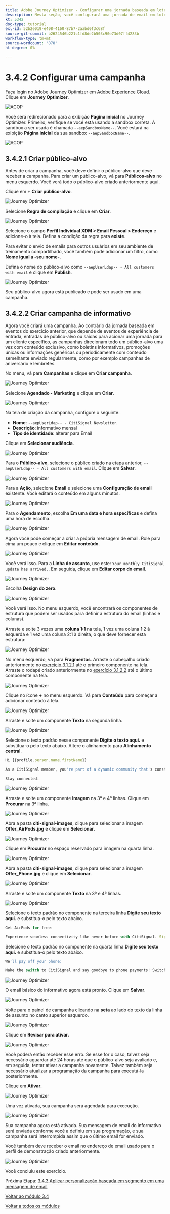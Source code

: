 ```yaml
---
title: Adobe Journey Optimizer - Configurar uma jornada baseada em lote
description: Nesta seção, você configurará uma jornada de email em lote para enviar um informativo
kt: 5342
doc-type: tutorial
exl-id: 52b2e019-e408-4160-87b7-2aabd0f3c68f
source-git-commit: b2624546b221c1fd8de2b503c90e73d07ff4283b
workflow-type: tm+mt
source-wordcount: '878'
ht-degree: 0%

---
```


# 3.4.2 Configurar uma campanha

Faça login no Adobe Journey Optimizer em [Adobe Experience Cloud](https://experience.adobe.com). Clique em **Journey Optimizer**.

![ACOP](./../../../modules/ajo-b2c/module3.1/images/acophome.png)

Você será redirecionado para a exibição **Página inicial** no Journey Optimizer. Primeiro, verifique se você está usando a sandbox correta. A sandbox a ser usada é chamada `--aepSandboxName--`. Você estará na exibição **Página inicial** da sua sandbox `--aepSandboxName--`.

![ACOP](./../../../modules/ajo-b2c/module3.1/images/acoptriglp.png)


## 3.4.2.1 Criar público-alvo

Antes de criar a campanha, você deve definir o público-alvo que deve receber a campanha. Para criar um público-alvo, vá para **Públicos-alvo** no menu esquerdo. Você verá todo o público-alvo criado anteriormente aqui.

Clique em **+ Criar público-alvo**.

![Journey Optimizer](./images/audcampaign1.png)

Selecione **Regra de compilação** e clique em **Criar**.

![Journey Optimizer](./images/audcampaign2.png)

Selecione o campo **Perfil Individual XDM > Email Pessoal > Endereço** e adicione-o à tela. Defina a condição da regra para **existe**.

Para evitar o envio de emails para outros usuários em seu ambiente de treinamento compartilhado, você também pode adicionar um filtro, como **Nome igual a -seu nome-**.

Defina o nome do público-alvo como `--aepUserLdap-- - All customers with email` e clique em **Publish**.

![Journey Optimizer](./images/audcampaign3.png)

Seu público-alvo agora está publicado e pode ser usado em uma campanha.

## 3.4.2.2 Criar campanha de informativo

Agora você criará uma campanha. Ao contrário da jornada baseada em eventos do exercício anterior, que depende de eventos de experiência de entrada, entradas de público-alvo ou saídas para acionar uma jornada para um cliente específico, as campanhas direcionam todo um público-alvo uma vez com conteúdo exclusivo, como boletins informativos, promoções únicas ou informações genéricas ou periodicamente com conteúdo semelhante enviado regularmente, como por exemplo campanhas de aniversário e lembretes.

No menu, vá para **Campanhas** e clique em **Criar campanha**.

![Journey Optimizer](./images/oc43.png)

Selecione **Agendado - Marketing** e clique em **Criar**.

![Journey Optimizer](./images/campaign1.png)

Na tela de criação da campanha, configure o seguinte:

- **Nome**: `--aepUserLdap-- - CitiSignal Newsletter`.
- **Descrição**: informativo mensal
- **Tipo de identidade**: alterar para Email

Clique em **Selecionar audiência**.

![Journey Optimizer](./images/campaign2.png)

Para o **Público-alvo**, selecione o público criado na etapa anterior, `--aepUserLdap-- - All customers with email`. Clique em **Salvar**.

![Journey Optimizer](./images/campaign2a.png)

Para a **Ação**, selecione **Email** e selecione uma **Configuração de email** existente. Você editará o conteúdo em alguns minutos.

![Journey Optimizer](./images/campaign3.png)

Para o **Agendamento**, escolha **Em uma data e hora específicas** e defina uma hora de escolha.

![Journey Optimizer](./images/campaign4.png)

Agora você pode começar a criar a própria mensagem de email. Role para cima um pouco e clique em **Editar conteúdo**.

![Journey Optimizer](./images/campaign5.png)

Você verá isso. Para a **Linha de assunto**, use este: `Your monthly CitiSignal update has arrived.`. Em seguida, clique em **Editar corpo do email**.

![Journey Optimizer](./images/campaign6.png)

Escolha **Design do zero**.

![Journey Optimizer](./images/campaign7.png)

Você verá isso. No menu esquerdo, você encontrará os componentes de estrutura que podem ser usados para definir a estrutura do email (linhas e colunas).

Arraste e solte 3 vezes uma **coluna 1:1** na tela, 1 vez uma coluna 1:2 à esquerda e 1 vez uma coluna 2:1 à direita, o que deve fornecer esta estrutura:

![Journey Optimizer](./images/campaign8.png)

No menu esquerdo, vá para **Fragmentos**. Arraste o cabeçalho criado anteriormente no [exercício 3.1.2.1](./../module3.1/ex2.md) até o primeiro componente na tela. Arraste o rodapé criado anteriormente no [exercício 3.1.2.2](./../module3.1/ex2.md) até o último componente na tela.

![Journey Optimizer](./images/campaign9.png)

Clique no ícone **+** no menu esquerdo. Vá para **Conteúdo** para começar a adicionar conteúdo à tela.

![Journey Optimizer](./images/campaign10.png)

Arraste e solte um componente **Texto** na segunda linha.

![Journey Optimizer](./images/campaign11.png)

Selecione o texto padrão nesse componente **Digite o texto aqui.** e substitua-o pelo texto abaixo. Altere o alinhamento para **Alinhamento central**.

```javascript
Hi {{profile.person.name.firstName}}

As a CitiSignal member, you're part of a dynamic community that's constantly evolving to meet your needs. We're committed to delivering innovative solutions that enhance your digital lifestyle and keep you ahead of the curve.

Stay connected.
```

![Journey Optimizer](./images/campaign12.png)

Arraste e solte um componente **Imagem** na 3ª e 4ª linhas. Clique em **Procurar** na 3ª linha.

![Journey Optimizer](./images/campaign13.png)

Abra a pasta **citi-signal-images**, clique para selecionar a imagem **Offer_AirPods.jpg** e clique em **Selecionar**.

![Journey Optimizer](./images/campaign14.png)

Clique em **Procurar** no espaço reservado para imagem na quarta linha.

![Journey Optimizer](./images/campaign15.png)

Abra a pasta **citi-signal-images**, clique para selecionar a imagem **Offer_Phone.jpg** e clique em **Selecionar**.

![Journey Optimizer](./images/campaign16.png)

Arraste e solte um componente **Texto** na 3ª e 4ª linhas.

![Journey Optimizer](./images/campaign17.png)

Selecione o texto padrão no componente na terceira linha **Digite seu texto aqui.** e substitua-o pelo texto abaixo.

```javascript
Get AirPods for free:

Experience seamless connectivity like never before with CitiSignal. Sign up for select premium plans and receive a complimentary pair of Apple AirPods. Stay connected in style with our unbeatable offer.
```

Selecione o texto padrão no componente na quarta linha **Digite seu texto aqui.** e substitua-o pelo texto abaixo.

```javascript
We'll pay off your phone:

Make the switch to CitiSignal and say goodbye to phone payments! Switching to CitiSignal has never been more rewarding. Say farewell to hefty phone bills as we help pay off your phone, up to 800$!
```

![Journey Optimizer](./images/campaign18.png)

O email básico do informativo agora está pronto. Clique em **Salvar**.

![Journey Optimizer](./images/ready.png)

Volte para o painel de campanha clicando na **seta** ao lado do texto da linha de assunto no canto superior esquerdo.

![Journey Optimizer](./images/campaign19.png)

Clique em **Revisar para ativar**.

![Journey Optimizer](./images/campaign20.png)

Você poderá então receber esse erro. Se esse for o caso, talvez seja necessário aguardar até 24 horas até que o público-alvo seja avaliado e, em seguida, tentar ativar a campanha novamente. Talvez também seja necessário atualizar a programação da campanha para executá-la posteriormente.

Clique em **Ativar**.

![Journey Optimizer](./images/campaign21.png)

Uma vez ativada, sua campanha será agendada para execução.

![Journey Optimizer](./images/campaign22.png)

Sua campanha agora está ativada. Sua mensagem de email do informativo será enviada conforme você a definiu em sua programação, e sua campanha será interrompida assim que o último email for enviado.

Você também deve receber o email no endereço de email usado para o perfil de demonstração criado anteriormente.

![Journey Optimizer](./images/campaign23.png)

Você concluiu este exercício.

Próxima Etapa: [3.4.3 Aplicar personalização baseada em segmento em uma mensagem de email](./ex3.md)

[Voltar ao módulo 3.4](./journeyoptimizer.md)

[Voltar a todos os módulos](../../../overview.md)

